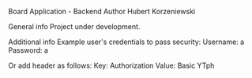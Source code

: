 Board Application - Backend
Author
Hubert Korzeniewski

General info
Project under development.

Additional info
Example user's credentials to pass security: Username: a Password: a

Or add header as follows: Key: Authorization Value: Basic YTph
